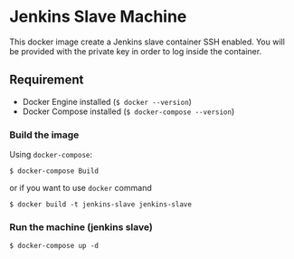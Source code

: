# Jenkins Slave Machine

This docker image create a Jenkins slave container SSH enabled.
You will be provided with the private key in order to log inside the container.

## Requirement

- Docker Engine installed (`$ docker --version`)
- Docker Compose installed (`$ docker-compose --version`)

### Build the image

Using `docker-compose`:

    $ docker-compose Build

or if you want to use `docker` command

    $ docker build -t jenkins-slave jenkins-slave

### Run the machine (jenkins slave)

    $ docker-compose up -d